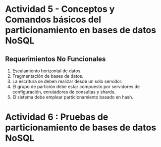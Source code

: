 # Actividad 5 - Conceptos y Comandos básicos del particionamiento  en bases de datos NoSQL
## Requerimientos No Funcionales
1. Escalamiento horizontal de datos.
2. Fragmentación de bases de datos.
3. La escritura se deben realizar desde un solo servidor.
4. El grupo de partición debe estar compuesto por servidores de configuración, enrutadores de consultas y shards.
5. El sistema debe emplear particionamiento basado en hash. 

# Actividad 6 : Pruebas de particionamiento de bases de datos NoSQL

